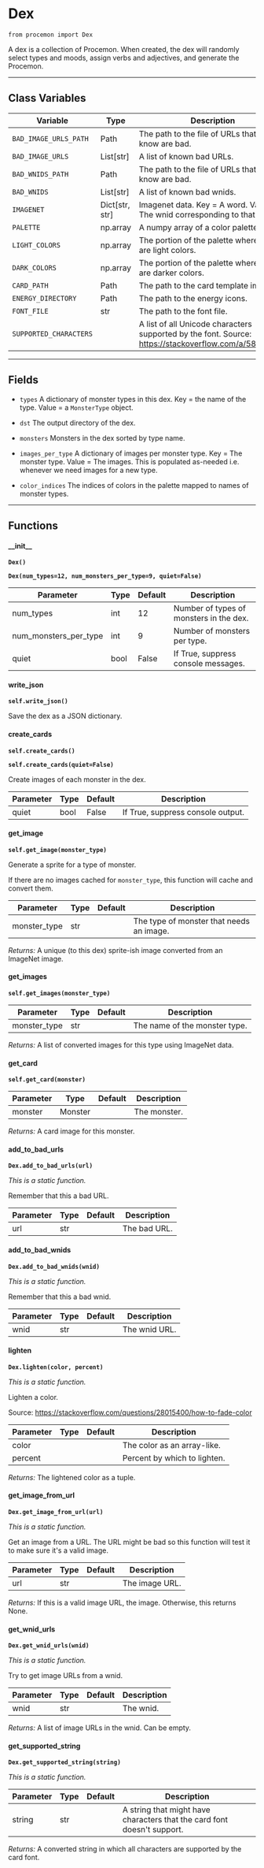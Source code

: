 # Dex

`from procemon import Dex`

A dex is a collection of Procemon.
When created, the dex will randomly select types and moods, assign verbs and adjectives, and generate the Procemon.

***

## Class Variables

| Variable | Type | Description |
| --- | --- | --- |
| `BAD_IMAGE_URLS_PATH` | Path | The path to the file of URLs that we know are bad. |
| `BAD_IMAGE_URLS` | List[str] | A list of known bad URLs. |
| `BAD_WNIDS_PATH` | Path | The path to the file of URLs that we know are bad. |
| `BAD_WNIDS` | List[str] | A list of known bad wnids. |
| `IMAGENET` | Dict[str, str] | Imagenet data. Key = A word. Value = The wnid corresponding to that word. |
| `PALETTE` | np.array | A numpy array of a color palette. |
| `LIGHT_COLORS` | np.array | The portion of the palette where there are light colors. |
| `DARK_COLORS` | np.array | The portion of the palette where there are darker colors. |
| `CARD_PATH` | Path | The path to the card template image. |
| `ENERGY_DIRECTORY` | Path | The path to the energy icons. |
| `FONT_FILE` | str | The path to the font file. |
| `SUPPORTED_CHARACTERS ` |  | A list of all Unicode characters supported by the font. Source: https://stackoverflow.com/a/58232763 |

***

## Fields

- `types` A dictionary of monster types in this dex. Key = the name of the type. Value = a `MonsterType` object.

- `dst` The output directory of the dex.

- `monsters` Monsters in the dex sorted by type name.

- `images_per_type` A dictionary of images per monster type. Key = The monster type. Value = The images.
This is populated as-needed i.e. whenever we need images for a new type.

- `color_indices` The indices of colors in the palette mapped to names of monster types.

***

## Functions

#### \_\_init\_\_

**`Dex()`**

**`Dex(num_types=12, num_monsters_per_type=9, quiet=False)`**

| Parameter | Type | Default | Description |
| --- | --- | --- | --- |
| num_types |  int  | 12 | Number of types of monsters in the dex. |
| num_monsters_per_type |  int  | 9 | Number of monsters per type. |
| quiet |  bool  | False | If True, suppress console messages. |

#### write_json

**`self.write_json()`**

Save the dex as a JSON dictionary.

#### create_cards

**`self.create_cards()`**

**`self.create_cards(quiet=False)`**

Create images of each monster in the dex.

| Parameter | Type | Default | Description |
| --- | --- | --- | --- |
| quiet |  bool  | False | If True, suppress console output. |

#### get_image

**`self.get_image(monster_type)`**

Generate a sprite for a type of monster.

If there are no images cached for `monster_type`, this function will cache and convert them.


| Parameter | Type | Default | Description |
| --- | --- | --- | --- |
| monster_type |  str |  | The type of monster that needs an image. |

_Returns:_  A unique (to this dex) sprite-ish image converted from an ImageNet image.

#### get_images

**`self.get_images(monster_type)`**


| Parameter | Type | Default | Description |
| --- | --- | --- | --- |
| monster_type |  str |  | The name of the monster type. |

_Returns:_  A list of converted images for this type using ImageNet data.

#### get_card

**`self.get_card(monster)`**


| Parameter | Type | Default | Description |
| --- | --- | --- | --- |
| monster |  Monster |  | The monster. |

_Returns:_  A card image for this monster.

#### add_to_bad_urls

**`Dex.add_to_bad_urls(url)`**

_This is a static function._

Remember that this a bad URL.

| Parameter | Type | Default | Description |
| --- | --- | --- | --- |
| url |  str |  | The bad URL. |

#### add_to_bad_wnids

**`Dex.add_to_bad_wnids(wnid)`**

_This is a static function._

Remember that this a bad wnid.

| Parameter | Type | Default | Description |
| --- | --- | --- | --- |
| wnid |  str |  | The wnid URL. |

#### lighten

**`Dex.lighten(color, percent)`**

_This is a static function._

Lighten a color.

Source: https://stackoverflow.com/questions/28015400/how-to-fade-color


| Parameter | Type | Default | Description |
| --- | --- | --- | --- |
| color |  |  | The color as an array-like. |
| percent |  |  | Percent by which to lighten. |

_Returns:_  The lightened color as a tuple.

#### get_image_from_url

**`Dex.get_image_from_url(url)`**

_This is a static function._

Get an image from a URL. The URL might be bad so this function will test it to make sure it's a valid image.


| Parameter | Type | Default | Description |
| --- | --- | --- | --- |
| url |  str |  | The image URL. |

_Returns:_  If this is a valid image URL, the image. Otherwise, this returns None.

#### get_wnid_urls

**`Dex.get_wnid_urls(wnid)`**

_This is a static function._

Try to get image URLs from a wnid.


| Parameter | Type | Default | Description |
| --- | --- | --- | --- |
| wnid |  str |  | The wnid. |

_Returns:_  A list of image URLs in the wnid. Can be empty.

#### get_supported_string

**`Dex.get_supported_string(string)`**

_This is a static function._


| Parameter | Type | Default | Description |
| --- | --- | --- | --- |
| string |  str |  | A string that might have characters that the card font doesn't support. |

_Returns:_  A converted string in which all characters are supported by the card font.

